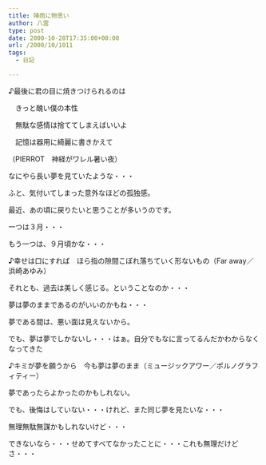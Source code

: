 ```yaml
---
title: 降雨に物思い
author: 八雲
type: post
date: 2000-10-28T17:35:00+00:00
url: /2000/10/1011
tags:
  - 日記

---
```

♪最後に君の目に焼きつけられるのは
  
　きっと醜い僕の本性
  
　無駄な感情は捨ててしまえばいいよ
  
　記憶は器用に綺麗に書きかえて
  
（PIERROT　神経がワレル暑い夜）

なにやら長い夢を見ていたような・・・
  
ふと、気付いてしまった意外なほどの孤独感。
  
最近、あの頃に戻りたいと思うことが多いうのです。
  
一つは３月・・・
  
もう一つは、９月頃かな・・・

♪幸せは口にすれば　ほら指の隙間こぼれ落ちていく形ないもの（Far away／浜崎あゆみ）

それとも、過去は美しく感じる。ということなのか・・・
  
夢は夢のままであるのがいいのかもね・・・
  
夢である間は、悪い面は見えないから。
  
でも、夢は夢でしかないし・・・はぁ。自分でもなに言ってるんだかわからなくなってきた

♪キミが夢を願うから　今も夢は夢のまま（ミュージックアワー／ポルノグラフィティー）

夢であったらよかったのかもしれない。
  
でも、後悔はしていない・・・けれど、また同じ夢を見たいな・・・
  
無理無駄無謀かもしれないけど・・・
  
できないなら・・・せめてすべてなかったことに・・・これも無理だけどさ・・・
